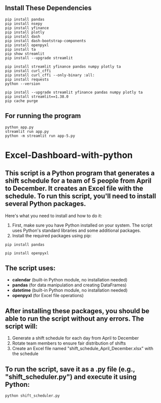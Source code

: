
## Install These Dependencies

```
pip install pandas
pip install nsepy
pip install yfinance
pip install plotly
pip install dash
pip install dash-bootstrap-components
pip install openpyxl
pip install ta
pip show streamlit
pip install --upgrade streamlit

pip install streamlit yfinance pandas numpy plotly ta
pip install curl_cffi
pip install curl_cffi --only-binary :all:
pip install requests
python --version
```

```
pip install --upgrade streamlit yfinance pandas numpy plotly ta
pip install streamlit==1.38.0
pip cache purge
```

## For running the program

```
python app.py
streamlit run app.py
python -m streamlit run app-5.py
```

# Excel-Dashboard-with-python

## This script is a Python program that generates a shift schedule for a team of 5 people from April to December. It creates an Excel file with the schedule. To run this script, you'll need to install several Python packages.

Here's what you need to install and how to do it:

1. First, make sure you have Python installed on your system. The script uses Python's standard libraries and some additional packages.
2. Install the required packages using pip:

```
pip install pandas
```

```
pip install openpyxl
```

## The script uses:

- **calendar** (built-in Python module, no installation needed)
- **pandas** (for data manipulation and creating DataFrames)
- **datetime** (built-in Python module, no installation needed)
- **openpyxl** (for Excel file operations)

## After installing these packages, you should be able to run the script without any errors. The script will:

1. Generate a shift schedule for each day from April to December
2. Rotate team members to ensure fair distribution of shifts
3. Create an Excel file named "shift_schedule_April_December.xlsx" with the schedule

## To run the script, save it as a .py file (e.g., "shift_scheduler.py") and execute it using Python:

```
python shift_scheduler.py
```

